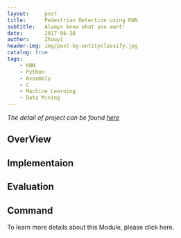 ```yaml
---
layout:     post
title:      Pedestrian Detection using KNN
subtitle:   Always know what you want!
date:       2017-06-30
author:     Zhouyi
header-img: img/post-bg-entityclassify.jpg
catalog: true
tags:
    - KNN
    - Python
    - Assembly
    - C
    - Machine Learning
    - Data Mining
---
```


*The detail of project can be found [here](https://github.com/Zhouyiy/Zhouyiy.github.io.git/file)*

## OverView

## Implementaion

## Evaluation

## Command



To learn more details about this Module, please click here.
